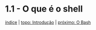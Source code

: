 # 1.1 - O que é o shell

[índice](../index.md) | [topo: Introdução](1-introducao.md) | [próximo: O Bash](o_bash.md)

